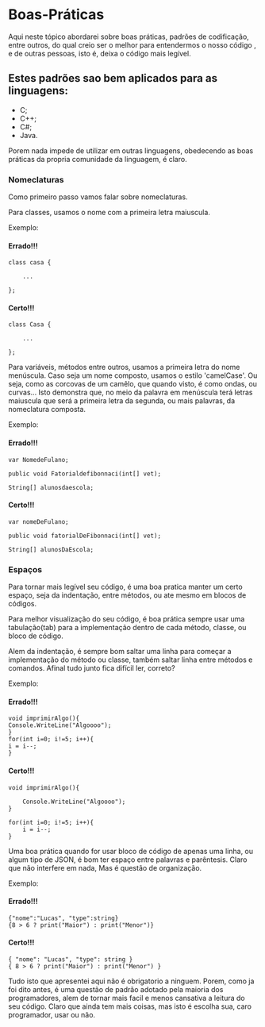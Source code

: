# Boas-Práticas

<p>Aqui neste tópico abordarei sobre boas práticas, padrões de codificação, entre outros, do qual creio ser o melhor para entendermos o nosso código , e de outras pessoas, isto é, deixa o código mais legível.</p>

## Estes padrões sao bem aplicados para as linguagens:
<ul>
    <li> C; </li>
    <li> C++; </li>
    <li> C#; </li>
    <li> Java. </li>
</ul>

<p>Porem nada impede de utilizar em outras linguagens, obedecendo as boas práticas da propria comunidade da linguagem, é claro. </p>

### Nomeclaturas
<p>Como  primeiro passo vamos falar sobre nomeclaturas. </p>

<p>Para classes, usamos o nome com a primeira letra maiuscula. </p>

<p>Exemplo: </p>

#### Errado!!!
<pre><code>class casa {

    ...
    
};</code></pre>


#### Certo!!!
<pre><code>class Casa {

    ...
    
};</code></pre>

<p>Para variáveis, métodos entre outros, usamos a primeira letra do nome menúscula. Caso seja um nome composto, usamos o estilo 'camelCase'.
Ou seja, como as corcovas de um camêlo, que quando visto, é como ondas, ou curvas... Isto demonstra que, no meio da palavra em menúscula terá letras maiuscula
que será a primeira letra da segunda, ou mais palavras, da nomeclatura composta.</p>

<p>Exemplo: </p>

#### Errado!!!
<pre><code>var NomedeFulano;

public void Fatorialdefibonnaci(int[] vet);

String[] alunosdaescola;</code></pre>

#### Certo!!!
<pre><code>var nomeDeFulano;

public void fatorialDeFibonnaci(int[] vet);

String[] alunosDaEscola;</code></pre>

### Espaços

<p>Para tornar mais legível seu código, é uma boa pratica manter um certo espaço, seja da indentação, entre métodos, ou ate mesmo em blocos de códigos.</p>

<p>Para melhor visualização do seu código, é boa prática sempre usar uma tabulação(tab) para a implementação dentro de cada método, classe, ou bloco de código.</p>
<p>Alem da indentação, é sempre bom saltar uma linha para começar a implementação do método ou classe, também saltar linha entre métodos e comandos. Afinal tudo junto fica difícil ler, correto?</p>

<p>Exemplo: </p>

#### Errado!!!
<pre><code>void imprimirAlgo(){
Console.WriteLine("Algoooo");
}
for(int i=0; i!=5; i++){
i = i--;
}</code></pre>

#### Certo!!!
<pre><code>void imprimirAlgo(){

    Console.WriteLine("Algoooo");
}

for(int i=0; i!=5; i++){
    i = i--;
}</code></pre>

<p>Uma boa prática quando for usar bloco de código de apenas uma linha, ou algum tipo de JSON, é bom ter espaço entre palavras e parêntesis. Claro que não interfere em nada, Mas é questão de organização.</p>

<p>Exemplo: </p>

#### Errado!!!
<pre><code>{"nome":"Lucas", "type":string}
{8 > 6 ? print("Maior") : print("Menor")}</code></pre>

#### Certo!!!
<pre><code>{ "nome": "Lucas", "type": string }
{ 8 > 6 ? print("Maior") : print("Menor") }</code></pre>

<p>Tudo isto que apresentei aqui não é obrigatorio a ninguem. Porem, como ja foi dito antes, é uma questão de padrão adotado pela maioria dos programadores, alem de tornar mais facil e menos cansativa a leitura do seu código.
Claro que ainda tem mais coisas, mas isto é escolha sua, caro programador, usar ou não.</p>
